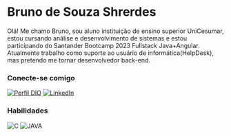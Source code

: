 # Bruno de Souza Shrerdes
Olá! Me chamo Bruno, sou aluno instituição de ensino superior UniCesumar, estou cursando análise e desenvolvimento de sistemas e estou participando do Santander Bootcamp 2023 Fullstack Java+Angular.
Atualmente trabalho como suporte ao usuário de informática(HelpDesk), mas pretendo me tornar desenvolvedor back-end.

### Conecte-se comigo
[![Perfil DIO](https://img.shields.io/badge/-Meu%20Perfil%20na%20DIO-30A3DC?style=for-the-badge)](https://www.dio.me/users/shrerdes2)
[![LinkedIn](https://img.shields.io/badge/-LinkedIn-000?style=for-the-badge&logo=linkedin&logoColor=30A3DC)](https://www.linkedin.com/public-profile/settings?trk=d_flagship3_profile_self_view_public_profile)


### Habilidades
![C](https://avatars.githubusercontent.com/u/25699522?s=200&v=4)
![JAVA](https://camo.githubusercontent.com/7b23e6c442adf9ef0714d6b52c2621b3ebef58bcc2f101b8dabab05904201e4f/68747470733a2f2f63646e2e69636f6e73636f75742e636f6d2f69636f6e2f667265652f706e672d3235362f6a6176612d34332d3536393330352e706e67)
